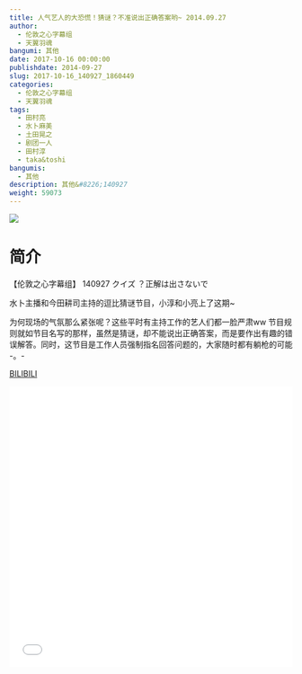 ```yaml
---
title: 人气艺人的大恐慌！猜谜？不准说出正确答案哟~ 2014.09.27
author: 
  - 伦敦之心字幕组
  - 天翼羽魂
bangumi: 其他
date: 2017-10-16 00:00:00
publishdate: 2014-09-27
slug: 2017-10-16_140927_1860449
categories: 
  - 伦敦之心字幕组
  - 天翼羽魂
tags: 
  - 田村亮
  - 水卜麻美
  - 土田晃之
  - 剧团一人
  - 田村淳
  - taka&toshi
bangumis: 
  - 其他
description: 其他&#8226;140927
weight: 59073
---
```


![](https://i.imgur.com/lI5Fq0b.jpg)

# 简介  
【伦敦之心字幕组】 140927 クイズ ？正解は出さないで


水卜主播和今田耕司主持的逗比猜谜节目，小淳和小亮上了这期~


为何现场的气氛那么紧张呢？这些平时有主持工作的艺人们都一脸严肃ww 节目规则就如节目名写的那样，虽然是猜谜，却不能说出正确答案，而是要作出有趣的错误解答。同时，这节目是工作人员强制指名回答问题的，大家随时都有躺枪的可能 -。-

  [BILIBILI](https://www.bilibili.com/video/av1860449/)


  <iframe src="//www.bilibili.com/html/html5player.html?cid=2866581&aid=1860449" width="100%" height="500" frameborder="0" allowfullscreen="allowfullscreen"></iframe>
